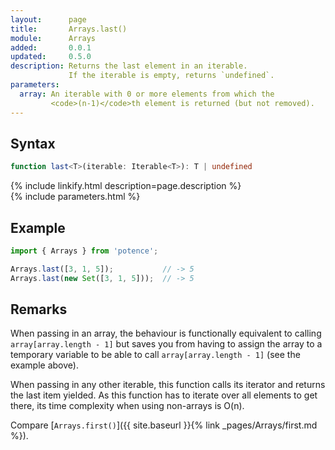 ```yaml
---
layout:      page
title:       Arrays.last()
module:      Arrays
added:       0.0.1
updated:     0.5.0
description: Returns the last element in an iterable.
             If the iterable is empty, returns `undefined`.
parameters:
  array: An iterable with 0 or more elements from which the
         <code>(n-1)</code>th element is returned (but not removed).
---
```

## Syntax

```ts
function last<T>(iterable: Iterable<T>): T | undefined
```

<div class="description">{% include linkify.html description=page.description %}</div>
{% include parameters.html %}

## Example

```ts
import { Arrays } from 'potence';

Arrays.last([3, 1, 5]);           // -> 5
Arrays.last(new Set([3, 1, 5]));  // -> 5
```

## Remarks

When passing in an array, the behaviour is functionally equivalent to
calling `array[array.length - 1]` but saves you from having to assign the
array to a temporary variable to be able to call
`array[array.length - 1]` (see the example above).

When passing in any other iterable, this function calls its iterator
and returns the last item yielded. As this function has to iterate
over all elements to get there, its time complexity when using non-arrays
is O(n).

Compare
[`Arrays.first()`]({{ site.baseurl }}{% link _pages/Arrays/first.md %}).
